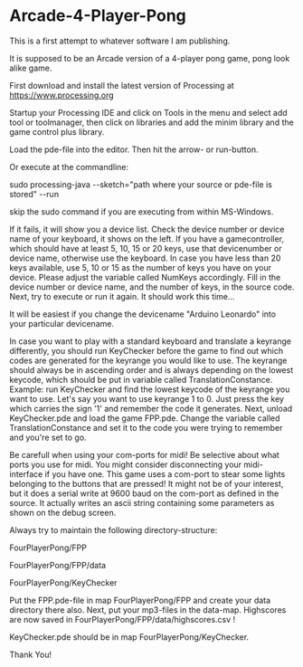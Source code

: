 # Arcade-4-Player-Pong

This is a first attempt to whatever software I am publishing.

It is supposed to be an Arcade version of a 4-player pong game, pong look alike game.

First download and install the latest version of Processing at https://www.processing.org

Startup your Processing IDE and click on Tools in the menu and select add tool or toolmanager, then click on libraries and add the minim library and the game control plus library.

Load the pde-file into the editor. Then hit the arrow- or run-button.

Or execute at the commandline:

sudo processing-java --sketch="path where your source or pde-file is stored" --run

skip the sudo command if you are executing from within MS-Windows.

If it fails, it will show you a device list. Check the device number or device name of your keyboard, it shows on the left.
If you have a gamecontroller, which should have at least 5, 10, 15 or 20 keys, use that devicenumber or device name, otherwise use the keyboard. In case you have less than 20 keys available, use 5, 10 or 15 as the number of keys you have on your device. Please adjust the variable called NumKeys accordingly.
Fill in the device number or device name, and the number of keys, in the source code. Next, try to execute or run it again.
It should work this time...

It will be easiest if you change the devicename "Arduino Leonardo" into your particular devicename.

In case you want to play with a standard keyboard and translate a keyrange differently, you should run KeyChecker before the game to find out which codes are generated for the keyrange you would like to use. The keyrange should always be in ascending order and is always depending on the lowest keycode, which should be put in variable called TranslationConstance. Example: run KeyChecker and find the lowest keycode of the keyrange you want to use. Let's say you want to use keyrange 1 to 0. Just press the key which carries the sign '1' and remember the code it generates. Next, unload KeyChecker.pde and load the game FPP.pde. Change the variable called TranslationConstance and set it to the code you were trying to remember and you're set to go.

Be carefull when using your com-ports for midi! Be selective about what ports you use for midi. You might consider disconnecting your midi-interface if you have one. This game uses a com-port to stear some lights belonging to the buttons that are pressed! It might not be of your interest, but it does a serial write at 9600 baud on the com-port as defined in the source. It actually writes an ascii string containing some parameters as shown on the debug screen.

Always try to maintain the following directory-structure:

FourPlayerPong/FPP

FourPlayerPong/FPP/data

FourPlayerPong/KeyChecker

Put the FPP.pde-file in map FourPlayerPong/FPP and create your data directory there also. Next, put your mp3-files in the data-map. Highscores are now saved in FourPlayerPong/FPP/data/highscores.csv !

KeyChecker.pde should be in map FourPlayerPong/KeyChecker.

Thank You!

